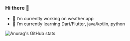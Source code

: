 ### Hi there 👋

<!--
**DominikFerenc/DominikFerenc** is a ✨ _special_ ✨ repository because its `README.md` (this file) appears on your GitHub profile.

Here are some ideas to get you started:
-->
- 🔭 I’m currently working on weather app
- 🌱 I’m currently learning Dart/Flutter, java/kotlin, python

![Anurag's GitHub stats](https://github-readme-stats.vercel.app/api?username=DominikFerenc&show_icons=true&theme=radical)




